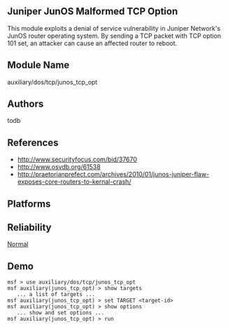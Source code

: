 ## Juniper JunOS Malformed TCP Option

This module exploits a denial of service vulnerability in 
Juniper Network's JunOS router operating system. By sending 
a TCP packet with TCP option 101 set, an attacker can cause 
an affected router to reboot.


## Module Name
auxiliary/dos/tcp/junos_tcp_opt

## Authors
todb


## References
* http://www.securityfocus.com/bid/37670
* http://www.osvdb.org/61538
* http://praetorianprefect.com/archives/2010/01/junos-juniper-flaw-exposes-core-routers-to-kernal-crash/




## Platforms


## Reliability
[Normal](https://github.com/rapid7/metasploit-framework/wiki/Exploit-Ranking)

## Demo

```
msf > use auxiliary/dos/tcp/junos_tcp_opt
msf auxiliary(junos_tcp_opt) > show targets
   ... a list of targets ...
msf auxiliary(junos_tcp_opt) > set TARGET <target-id>
msf auxiliary(junos_tcp_opt) > show options
   ... show and set options ...
msf auxiliary(junos_tcp_opt) > run
```
    
    